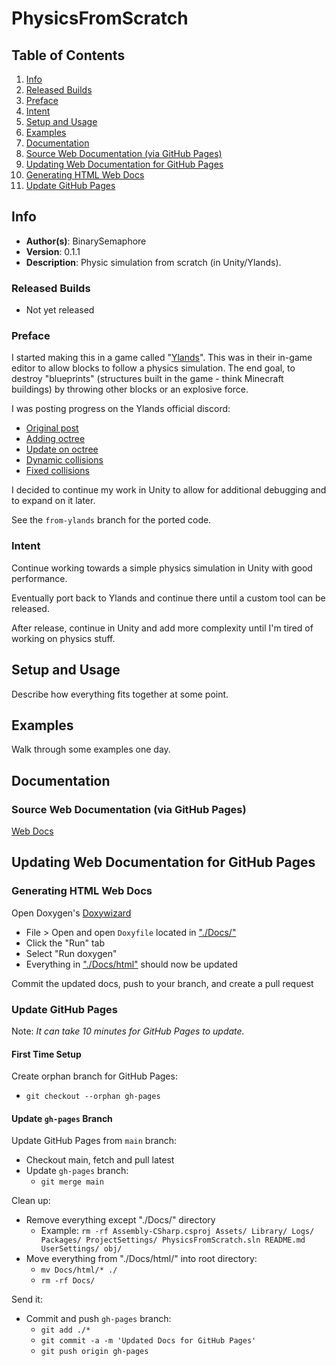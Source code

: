 # PhysicsFromScratch

## Table of Contents
1. [Info](#info)
  1. [Released Builds](#released-builds)
  1. [Preface](#preface)
  1. [Intent](#intent)
1. [Setup and Usage](#setup-and-usage)
1. [Examples](#examples)
1. [Documentation](#documentation)
  1. [Source Web Documentation (via GitHub Pages)](#source-web-documentation-via-github-pages-)
1. [Updating Web Documentation for GitHub Pages](#updating-web-documentation-for-github-pages)
  1. [Generating HTML Web Docs](#generating-html-web-docs)
  1. [Update GitHub Pages](#update-github-pages)


## Info
* **Author(s)**: BinarySemaphore
* **Version**: 0.1.1
* **Description**: Physic simulation from scratch (in Unity/Ylands).

### Released Builds
* Not yet released

### Preface
I started making this in a game called "[Ylands](https://ylands.com/)".
This was in their in-game editor to allow blocks to follow a physics simulation.
The end goal, to destroy "blueprints" (structures built in the game - think Minecraft buildings) by throwing other blocks or an explosive force.

I was posting progress on the Ylands official discord:
* [Original post](https://discord.com/channels/243416130759163904/1068142260501348384/1107579623530844210)
* [Adding octree](https://discord.com/channels/243416130759163904/329978085547966464/1108021164984520757)
* [Update on octree](https://discord.com/channels/243416130759163904/329978085547966464/1108131113181913089)
* [Dynamic collisions](https://discord.com/channels/243416130759163904/1068142260501348384/1110135540277321728)
* [Fixed collisions](https://discord.com/channels/243416130759163904/1068142260501348384/1110178328477970482)

I decided to continue my work in Unity to allow for additional debugging and to expand on it later.

See the `from-ylands` branch for the ported code.

### Intent
Continue working towards a simple physics simulation in Unity with good performance.

Eventually port back to Ylands and continue there until a custom tool can be released.

After release, continue in Unity and add more complexity until I'm tired of working on physics stuff.


## Setup and Usage
Describe how everything fits together at some point.


## Examples
Walk through some examples one day.


## Documentation

### Source Web Documentation (via GitHub Pages)
[Web Docs](../main/Docs/html/index.html)


## Updating Web Documentation for GitHub Pages

### Generating HTML Web Docs
Open Doxygen's [Doxywizard](https://www.doxygen.nl/index.html)
* File > Open and open `Doxyfile` located in ["./Docs/"](../main/Docs/)
* Click the "Run" tab
* Select "Run doxygen"
* Everything in ["./Docs/html"](../main/Docs/html) should now be updated

Commit the updated docs, push to your branch, and create a pull request

### Update GitHub Pages
Note: *It can take 10 minutes for GitHub Pages to update.*

#### First Time Setup
Create orphan branch for GitHub Pages:
* `git checkout --orphan gh-pages`
 
#### Update `gh-pages` Branch
Update GitHub Pages from `main` branch:
* Checkout main, fetch and pull latest
* Update `gh-pages` branch:
  * `git merge main`
   
Clean up:
* Remove everything except "./Docs/" directory
  * Example: `rm -rf Assembly-CSharp.csproj Assets/ Library/ Logs/ Packages/ ProjectSettings/ PhysicsFromScratch.sln README.md UserSettings/ obj/`
* Move everything from "./Docs/html/" into root directory:
  * `mv Docs/html/* ./`
  * `rm -rf Docs/`
   
Send it:
* Commit and push `gh-pages` branch:
  * `git add ./*`
  * `git commit -a -m 'Updated Docs for GitHub Pages'`
  * `git push origin gh-pages`
